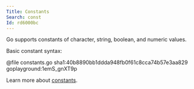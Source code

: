 ```yaml
---
Title: Constants
Search: const
Id: rd6000bc
---
```

Go supports constants of character, string, boolean, and numeric values.

Basic constant syntax:

@file constants.go sha1:40b8890bb1ddda948fb0f61c8cca74b57e3aa829 goplayground:1emS_gnXT9p

Learn more about [constants](a-1047).
